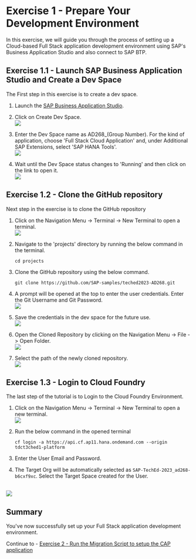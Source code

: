 # Exercise 1 - Prepare Your Development Environment

In this exercise, we will guide you through the process of setting up a Cloud-based Full Stack application development environment using SAP's Business Application Studio and also connect to SAP BTP.

## Exercise 1.1 - Launch SAP Business Application Studio and Create a Dev Space

The First step in this exercise is to create a dev space.

1. Launch the [SAP Business Application Studio](https://ad268-b6cxf9xc.ap11cf.applicationstudio.cloud.sap/index.html).

2. Click on Create Dev Space.
<br>![](/exercises/ex1/images/CreateDev.png)

3. Enter the Dev Space name as AD268_(Group Number). For the kind of application, choose 'Full Stack Cloud Application' and, under Additional SAP Extensions, select 'SAP HANA Tools'.
<br>![](/exercises/ex1/images/BAS_1.png)

4. Wait until the Dev Space status changes to 'Running' and then click on the link to open it.
<br>![](/exercises/ex1/images/BAS_2.png)

## Exercise 1.2 - Clone the GitHub repository

Next step in the exercise is to clone the GitHub repository

1. Click on the Navigation Menu -> Terminal -> New Terminal to open a terminal.
<br>![](/exercises/ex1/images/New_Terminal.png)

2. Navigate to the 'projects' directory by running the below command in the terminal.
   ```
   cd projects

   ```

3. Clone the GitHub repository using the below command.
   ```
   git clone https://github.com/SAP-samples/teched2023-AD268.git

   ```

4. A prompt will be opened at the top to enter the user credentials. Enter the Git Username and Git Password.
<br>![](/exercises/ex1/images/git_1.png)

5. Save the credentials in the dev space for the future use.
<br>![](/exercises/ex1/images/git_2.png)

6. Open the Cloned Repository by clicking on the Navigation Menu -> File -> Open Folder.
<br>![](/exercises/ex1/images/Folder.png)

7. Select the path of the newly cloned repository.
<br>![](/exercises/ex1/images/Path.png)

## Exercise 1.3 - Login to Cloud Foundry

The last step of the tutorial is to Login to the Cloud Foundry Environment.

1. Click on the Navigation Menu -> Terminal -> New Terminal to open a new terminal.
<br>![](/exercises/ex1/images/New_Terminal.png)

2. Run the below command in the opened terminal
   ```
   cf login -a https://api.cf.ap11.hana.ondemand.com --origin tdct3ched1-platform
   ```

3. Enter the User Email and Password.

4. The Target Org will be automatically selected as `SAP-TechEd-2023_ad268-b6cxf9xc`. Select the Target Space created for the User.

<br>![](/exercises/ex1/images/CF_Login.png)

## Summary

You've now successfully set up your Full Stack application development environment.

Continue to - [Exercise 2 - Run the Migration Script to setup the CAP application](../ex2/README.md)

